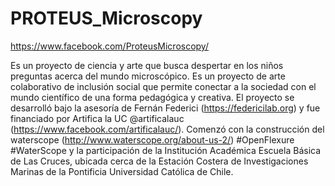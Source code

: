# PROTEUS_Microscopy

https://www.facebook.com/ProteusMicroscopy/

Es un proyecto de ciencia y arte que busca despertar en los niños preguntas acerca del mundo microscópico. Es un proyecto de arte colaborativo de inclusión social que permite conectar a la sociedad con el mundo científico de una forma pedagógica y creativa.  El proyecto se desarrolló bajo la asesoría de Fernán Federici (https://federicilab.org) y fue  financiado por Artifica la UC @artificalauc  (https://www.facebook.com/artificalauc/).   Comenzó con la construcción del waterscope (http://www.waterscope.org/about-us-2/) #OpenFlexure #WaterScope y la participación de la Institución Académica Escuela Básica de Las Cruces, ubicada cerca de la Estación Costera de Investigaciones Marinas de la Pontificia Universidad Católica de Chile.
